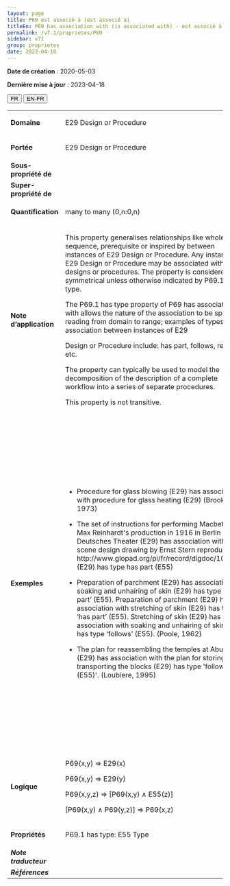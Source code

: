 ```yaml
---
layout: page
title: P69 est associé à (est associé à)
titleEn: P69 has association with (is associated with) - est associé à (est associé à)
permalink: /v7.1/proprietes/P69
sidebar: v71
group: proprietes
date: 2023-04-18
---
```


**Date de création** : 2020-05-03

**Dernière mise à jour** : 2023-04-18

<div class="lang-buttons">
  <button id="fr" class="activate">FR</button>
  <button id="en-fr">EN-FR</button>
</div>

<table>
<tbody>
<tr>
<td><strong>Domaine</strong></td>
<td class="en">
<p>E29 Design or Procedure</p>
</td>
<td>
<p><code class="language-plaintext highlighter-rouge">E29_Conceptualisation_ou_procédure</code></p>
</td>
</tr>
<tr>
<td><strong>Portée</strong></td>
<td class="en">
<p>E29 Design or Procedure</p>
</td>
<td>
<p><code class="language-plaintext highlighter-rouge">E29_Conceptualisation_ou_procédure</code></p>
</td>
</tr>
<tr>
<td><strong>Sous-propriété de</strong></td>
<td class="en">
</td>
<td>
</td>
</tr>
<tr>
<td><strong>Super-propriété de</strong></td>
<td class="en">
</td>
<td>
</td>
</tr>
<tr>
<td><strong>Quantification</strong></td>
<td class="en">
<p>many to many (0,n:0,n)</p>
</td>
<td>
<p>plusieurs à plusieurs (0,n:0,n)</p>
</td>
</tr>
<tr>
<td><strong>Note d’application</strong></td>
<td class="en">
<p>This property generalises relationships like whole-part, sequence, prerequisite or inspired by between instances of E29 Design or Procedure. Any instance of E29 Design or Procedure may be associated with other designs or procedures. The property is considered to be symmetrical unless otherwise indicated by P69.1 has type.</p>
<p>The P69.1 has type property of P69 has association with allows the nature of the association to be specified reading from domain to range; examples of types of association between instances of E29</p>
<p>Design or Procedure include: has part, follows, requires, etc.</p>
<p>The property can typically be used to model the decomposition of the description of a complete workflow into a series of separate procedures.</p>
<p>This property is not transitive.</p>
</td>
<td>
<p>Cette propriété généralise des relations telles que tout-partie, séquence, prérequis, ou inspirées par, entre des instances de <code class="language-plaintext highlighter-rouge">E29_Conceptualisation_ou_procédure</code>. Toute instance de <code class="language-plaintext highlighter-rouge">E29_Conceptualisation_ou_procédure</code> peut être associée à d’autres conceptualisations ou procédures. La propriété est considérée comme symétrique, à moins d’indication contraire via la propriété <code class="language-plaintext highlighter-rouge">P69.1_a_pour_type</code>.</p>
<p>La propriété <code class="language-plaintext highlighter-rouge">P69.1_a_pour_type</code> de la propriété <code class="language-plaintext highlighter-rouge">P69_est_associé_à (est_associé_à)</code> permet de spécifier la nature de l’association entre des instances de <code class="language-plaintext highlighter-rouge">E29_Conceptualisation_ou_procédure</code> : a pour partie, suit, nécessite, etc.</p>
<p>La propriété <code class="language-plaintext highlighter-rouge">P69_est_associé_à (est_associé_à)</code> peut généralement être utilisée pour modéliser la décomposition de la description d’un flux de travail complet en une série de procédures séparées.</p>
<p>Cette propriété n’est pas transitive.</p>
</td>
</tr>
<tr>
<td><strong>Exemples</strong></td>
<td class="en">
<ul>
<li><p>Procedure for glass blowing (E29) has association with procedure for glass heating (E29) (Brooks, 1973)</p>
</li>
<li><p>The set of instructions for performing Macbeth in Max Reinhardt's production in 1916 in Berlin at Deutsches Theater (E29) has association with the scene design drawing by Ernst Stern reproduced at http://www.glopad.org/pi/fr/record/digdoc/1003814 (E29) has type has part (E55)</p>
</li>
<li><p>Preparation of parchment (E29) has association with soaking and unhairing of skin (E29) has type ‘has part’ (E55). Preparation of parchment (E29) has association with stretching of skin (E29) has type ‘has part’ (E55). Stretching of skin (E29) has association with soaking and unhairing of skin (E29) has type ‘follows’ (E55). (Poole, 1962)</p>
</li>
<li><p>The plan for reassembling the temples at Abu Simbel (E29) has association with the plan for storing and transporting the blocks (E29) has type 'follows' (E55)'. (Loubiere, 1995)</p>
</li>
</ul>
</td>
<td>
<ul>
<li><p>La procédure pour le soufflage du verre (<code class="language-plaintext highlighter-rouge">E29_Conceptualisation_ou_procédure</code>) est associée à (<code class="language-plaintext highlighter-rouge">P69_est_associé_à</code>) la procédure pour le chauffage du verre (<code class="language-plaintext highlighter-rouge">E29_Conceptualisation_ou_procédure</code>) (Brooks, 1973)</p>
</li>
<li><p>L’ensemble d’instructions pour interpréter Macbeth dans la production de Max Reinhardt en 1916 au Deutsches Theater de Berlin (<code class="language-plaintext highlighter-rouge">E29_Conceptualisation_ou_procédure</code>) est associé au (<code class="language-plaintext highlighter-rouge">P69_est_associé_à</code>) dessin d’aménagement de la scène par Ernst Stern reproduit à http://www.glopad.org/pi/fr/record/digdoc/1003814 (<code class="language-plaintext highlighter-rouge">E29_Conceptualisation_ou_procédure</code>) a pour type (<code class="language-plaintext highlighter-rouge">P69.1_a_pour_type</code>) « a pour partie » (<code class="language-plaintext highlighter-rouge">E55_Type</code>)</p>
</li>
<li><p>La préparation d’un parchemin (<code class="language-plaintext highlighter-rouge">E29_Conceptualisation_ou_procédure</code>) est associée au (<code class="language-plaintext highlighter-rouge">P69_est_associé_à</code>) trempage et au raclage de la peau (<code class="language-plaintext highlighter-rouge">E29_Conceptualisation_ou_procédure</code>) a pour type (<code class="language-plaintext highlighter-rouge">P69.1_a_pour_type</code>) « a pour partie » (<code class="language-plaintext highlighter-rouge">E55_Type</code>).</p>
</li>
<li><p>L’étirement de la peau (<code class="language-plaintext highlighter-rouge">E29_Conceptualisation_ou_procédure</code>) est associée au (<code class="language-plaintext highlighter-rouge">P69_est_associé_à</code>) trempage et au raclage de la peau (<code class="language-plaintext highlighter-rouge">E29_Conceptualisation_ou_procédure</code>) a pour type (<code class="language-plaintext highlighter-rouge">P69.1_a_pour_type</code>) « suit » (<code class="language-plaintext highlighter-rouge">E55_Type</code>) (Poole, 1962)</p>
</li>
<li><p>Le plan de remontage des temples d’Abou Simbel (<code class="language-plaintext highlighter-rouge">E29_Conceptualisation_ou_procédure</code>) est associé au (<code class="language-plaintext highlighter-rouge">P69_est_associé_à</code>) plan pour entreposer et transporter les blocs (<code class="language-plaintext highlighter-rouge">E29_Conceptualisation_ou_procédure</code>) a pour type (<code class="language-plaintext highlighter-rouge">P69.1_a_pour_type</code>) « suit » (<code class="language-plaintext highlighter-rouge">E55_Type</code>) (Loubiere, 1995)</p>
</li>
</ul>
</td>
</tr>
<tr>
<td><strong>Logique</strong></td>
<td class="en">
<p>P69(x,y) ⇒ E29(x)</p>
<p>P69(x,y) ⇒ E29(y)</p>
<p>P69(x,y,z) ⇒ [P69(x,y) ∧ E55(z)]</p>
<p>[P69(x,y) ∧ P69(y,z)] ⇒ P69(x,z)</p>
</td>
<td>
<p>P69(x,y) ⇒ E29(x)</p>
<p>P69(x,y) ⇒ E29(y)</p>
<p>P69(x,y,z) ⇒ [P69(x,y) ∧ E55(z)]</p>
<p>[P69(x,y) ∧ P69(y,z)] ⇒ P69(x,z)</p>
</td>
</tr>
<tr>
<td><strong>Propriétés</strong></td>
<td class="en">
<p>P69.1 has type: E55 Type</p>
</td>
<td>
<p><code class="language-plaintext highlighter-rouge">P69.1_a_pour_type</code> : <code class="language-plaintext highlighter-rouge">E55_Type</code></p>
</td>
</tr>
<tr>
<td><strong><em>Note traducteur</em></strong></td>
<td colspan="2">
</td>
</tr>
<tr>
<td><strong><em>Références</em></strong></td>
<td colspan="2">
<p><em></em></p>
</td>
</tr>
</tbody>
</table>

				